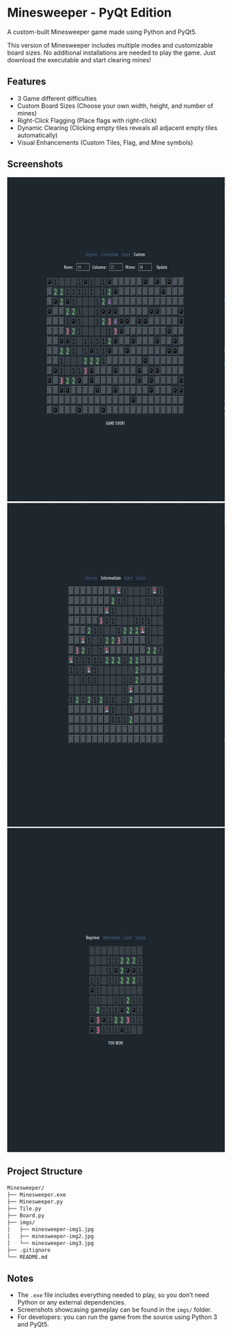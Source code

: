 # Minesweeper - PyQt Edition

A custom-built Minesweeper game made using Python and PyQt5. 

This version of Minesweeper includes multiple modes and customizable board sizes. No additional installations are needed to play the game. Just download the executable and start clearing mines!

## Features

- 3 Game different difficulties
- Custom Board Sizes (Choose your own width, height, and number of mines)
- Right-Click Flagging (Place flags with right-click)
- Dynamic Clearing (Clicking empty tiles reveals all adjacent empty tiles automatically)
- Visual Enhancements (Custom Tiles, Flag, and Mine symbols)

## Screenshots

<p float="left">
  <img src="imgs/minesweeper-img1.jpg" width="800" height="750" />
  <img src="imgs/minesweeper-img2.jpg" width="800" height="750" />
  <img src="imgs/minesweeper-img3.jpg" width="800" height="750" />
</p>

## Project Structure

```
Minesweeper/
├── Minesweeper.exe
├── Minesweeper.py
├── Tile.py
├── Board.py
├── imgs/
│   ├── minesweeper-img1.jpg
│   ├── minesweeper-img2.jpg
│   └── minesweeper-img3.jpg
├── .gitignore
└── README.md
```

## Notes

- The `.exe` file includes everything needed to play, so you don’t need Python or any external dependencies.
- Screenshots showcasing gameplay can be found in the `imgs/` folder.
- For developers: you can run the game from the source using Python 3 and PyQt5.
